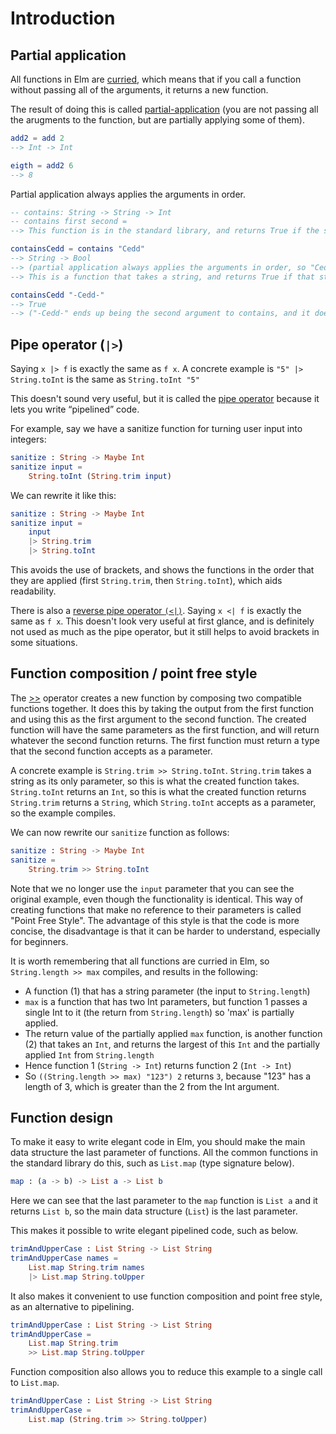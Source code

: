 # Introduction

## Partial application

All functions in Elm are [curried][currying], which means that if you call a function without passing all of the arguments, it returns a new function.

The result of doing this is called [partial-application][partial-application] (you are not passing all the arugments to the function, but are partially applying some of them).

```elm
add2 = add 2
--> Int -> Int

eigth = add2 6
--> 8
```

Partial application always applies the arguments in order.

```elm
-- contains: String -> String -> Int
-- contains first second =
--> This function is in the standard library, and returns True if the second string contains the first one

containsCedd = contains "Cedd"
--> String -> Bool
--> (partial application always applies the arguments in order, so "Cedd" becomes the first argument to contains
--> This is a function that takes a string, and returns True if that string contains Cedd)

containsCedd "-Cedd-"
--> True
--> ("-Cedd-" ends up being the second argument to contains, and it does include "Cedd", the first argument)
```

## Pipe operator (`|>`)

Saying `x |> f` is exactly the same as `f x`. A concrete example is `"5" |> String.toInt` is the same as `String.toInt "5"`

This doesn't sound very useful, but it is called the [pipe operator][pipe-operator] because it lets you write “pipelined” code.

For example, say we have a sanitize function for turning user input into integers:

```elm
sanitize : String -> Maybe Int
sanitize input =
    String.toInt (String.trim input)
```

We can rewrite it like this:

```elm
sanitize : String -> Maybe Int
sanitize input =
    input
    |> String.trim
    |> String.toInt
```

This avoids the use of brackets, and shows the functions in the order that they are applied (first `String.trim`, then `String.toInt`), which aids readability.

There is also a [reverse pipe operator `(<|)`][reverse-pipe-operator].
Saying `x <| f` is exactly the same as `f x`.
This doesn't look very useful at first glance, and is definitely not used as much as the pipe operator, but it still helps to avoid brackets in some situations.

## Function composition / point free style

The [>>][forward-composition] operator creates a new function by composing two compatible functions together. It does this by taking the output from the first function and using this as the first argument to the second function. The created function will have the same parameters as the first function, and will return whatever the second function returns. The first function must return a type that the second function accepts as a parameter.

A concrete example is `String.trim >> String.toInt`.
`String.trim` takes a string as its only parameter, so this is what the created function takes.
`String.toInt` returns an `Int`, so this is what the created function returns
`String.trim` returns a `String`, which `String.toInt` accepts as a parameter, so the example compiles.

We can now rewrite our `sanitize` function as follows:

```elm
sanitize : String -> Maybe Int
sanitize =
    String.trim >> String.toInt
```

Note that we no longer use the `input` parameter that you can see the original example, even though the functionality is identical.
This way of creating functions that make no reference to their parameters is called "Point Free Style".
The advantage of this style is that the code is more concise, the disadvantage is that it can be harder to understand, especially for beginners.

It is worth remembering that all functions are curried in Elm, so `String.length >> max` compiles, and results in the following:

- A function (1) that has a string parameter (the input to `String.length`)
- `max` is a function that has two Int parameters, but function 1 passes a single Int to it (the return from `String.length`) so 'max' is partially applied.
- The return value of the partially applied `max` function, is another function (2) that takes an `Int`, and returns the largest of this `Int` and the partially applied `Int` from `String.length`
- Hence function 1 (`String -> Int`) returns function 2 (`Int -> Int`)
- So `((String.length >> max) "123") 2` returns `3`, because "123" has a length of 3, which is greater than the 2 from the Int argument.

## Function design

To make it easy to write elegant code in Elm, you should make the main data structure the last parameter of functions.
All the common functions in the standard library do this, such as `List.map` (type signature below).

```elm
map : (a -> b) -> List a -> List b
```

Here we can see that the last parameter to the `map` function is `List a` and it returns `List b`, so the main data structure (`List`) is the last parameter.

This makes it possible to write elegant pipelined code, such as below.

```elm
trimAndUpperCase : List String -> List String
trimAndUpperCase names =
    List.map String.trim names
    |> List.map String.toUpper
```

It also makes it convenient to use function composition and point free style, as an alternative to pipelining.

```elm
trimAndUpperCase : List String -> List String
trimAndUpperCase =
    List.map String.trim
    >> List.map String.toUpper
```

Function composition also allows you to reduce this example to a single call to `List.map`.

```elm
trimAndUpperCase : List String -> List String
trimAndUpperCase =
    List.map (String.trim >> String.toUpper)
```

[currying]: https://www.bekk.christmas/post/2020/9/hurry-curry!
[partial-application]: https://www.bekk.christmas/post/2020/10/partial-application-of-functions!
[pipe-operator]: https://package.elm-lang.org/packages/elm/core/latest/Basics#|%3E
[reverse-pipe-operator]: https://package.elm-lang.org/packages/elm/core/latest/Basics#%3C|
[forward-composition]: https://package.elm-lang.org/packages/elm/core/latest/Basics#%3E%3E
[backward-composition]: https://package.elm-lang.org/packages/elm/core/latest/Basics#%3C%3C
